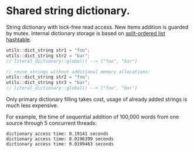 # Shared string dictionary.

String dictionary with lock-free read access. New items addition is guarded by mutex.
Internal dictionary storage is based on [split-ordered list hashtable](http://people.csail.mit.edu/shanir/publications/Split-Ordered_Lists.pdf).
```c++
utils::dict_string str1 = "foo";
utils::dict_string str2 = "bar";
// literal_dictionary::global() --> ["foo", "bar"]

// reuse strings without additional memory allocations:
utils::dict_string str2 = "foo";
utils::dict_string str3 = "bar";
// literal_dictionary::global() --> ["foo", "bar"]
```

Only primary dictionary filling takes cost, usage of already added strings is much less expensive.

For example, the time of sequential addition of 100,000 words from one source through 5 concurrent threads:
```
dictionary access time: 0.19141 seconds
dictionary access time: 0.0196399 seconds
dictionary access time: 0.0199463 seconds
```

